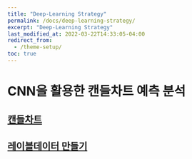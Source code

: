 ```yaml
---
title: "Deep-Learning Strategy"
permalink: /docs/deep-learning-strategy/
excerpt: "Deep-Learning Strategy"
last_modified_at: 2022-03-22T14:33:05-04:00
redirect_from:
  - /theme-setup/
toc: true
---
```


# CNN을 활용한 캔들차트 예측 분석

## [캔들차트](/posts/20220322_1/)
## [레이블데이터 만들기](/posts/20220323_2/)